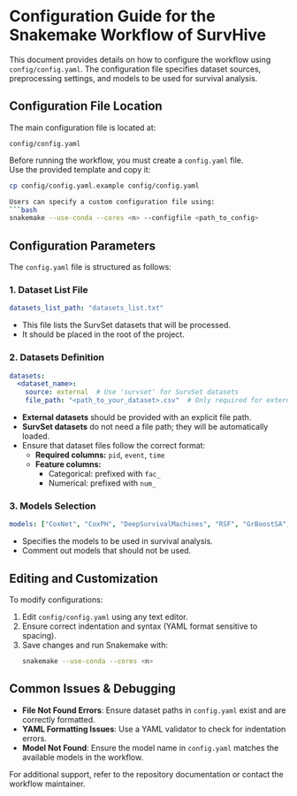 # Configuration Guide for the Snakemake Workflow of SurvHive

This document provides details on how to configure the workflow using `config/config.yaml`. The configuration file specifies dataset sources, preprocessing settings, and models to be used for survival analysis.

## Configuration File Location

The main configuration file is located at:
```
config/config.yaml
```

Before running the workflow, you must create a `config.yaml` file.  
Use the provided template and copy it:

```bash
cp config/config.yaml.example config/config.yaml

Users can specify a custom configuration file using:
```bash
snakemake --use-conda --cores <n> --configfile <path_to_config>
```

## Configuration Parameters

The `config.yaml` file is structured as follows:

### 1. Dataset List File
```yaml
datasets_list_path: "datasets_list.txt"
```
- This file lists the SurvSet datasets that will be processed.
- It should be placed in the root of the project.

### 2. Datasets Definition
```yaml
datasets:
  <dataset_name>:
    source: external  # Use 'survset' for SurvSet datasets
    file_path: "<path_to_your_dataset>.csv"  # Only required for external datasets
```
- **External datasets** should be provided with an explicit file path.
- **SurvSet datasets** do not need a file path; they will be automatically loaded.
- Ensure that dataset files follow the correct format:
  - **Required columns:** `pid`, `event`, `time`
  - **Feature columns:**
    - Categorical: prefixed with `fac_`
    - Numerical: prefixed with `num_`

### 3. Models Selection
```yaml
models: ["CoxNet", "CoxPH", "DeepSurvivalMachines", "RSF", "GrBoostSA", "SurvTraceSingle", "FastCPH", "DeepHitSingle"]
```
- Specifies the models to be used in survival analysis.
- Comment out models that should not be used.

## Editing and Customization

To modify configurations:
1. Edit `config/config.yaml` using any text editor.
2. Ensure correct indentation and syntax (YAML format sensitive to spacing).
3. Save changes and run Snakemake with:
   ```bash
   snakemake --use-conda --cores <n>
   ```

## Common Issues & Debugging

- **File Not Found Errors**: Ensure dataset paths in `config.yaml` exist and are correctly formatted.
- **YAML Formatting Issues**: Use a YAML validator to check for indentation errors.
- **Model Not Found**: Ensure the model name in `config.yaml` matches the available models in the workflow.

For additional support, refer to the repository documentation or contact the workflow maintainer.

